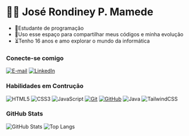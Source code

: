# 👋🏻 José Rondiney P. Mamede

- 👾Estudante de programação
- 📖Uso esse espaço para compartilhar meus códigos e minha evolução
- ⏳Tenho 16 anos e amo explorar o mundo da informática

### Conecte-se comigo

[![E-mail](https://img.shields.io/badge/-Email-000?style=for-the-badge&logo=microsoft-outlook&logoColor=E94D5F)](mailto:rondineypatricio@gmail.com)
[![LinkedIn](https://img.shields.io/badge/-LinkedIn-000?style=for-the-badge&logo=linkedin&logoColor=30A3DC)]()

### Habilidades em Contrução

![HTML5](https://img.shields.io/badge/html5-%23E34F26.svg?style=for-the-badge&logo=html5&logoColor=white)
![CSS3](https://img.shields.io/badge/css3-%231572B6.svg?style=for-the-badge&logo=css3&logoColor=white)
![JavaScript](https://img.shields.io/badge/javascript-%23323330.svg?style=for-the-badge&logo=javascript&logoColor=%23F7DF1E)
[![Git](https://img.shields.io/badge/Git-000?style=for-the-badge&logo=git&logoColor=E94D5F)](https://git-scm.com/doc)
[![GitHub](https://img.shields.io/badge/GitHub-000?style=for-the-badge&logo=github&logoColor=30A3DC)](https://docs.github.com/)
![Java](https://img.shields.io/badge/java-%23ED8B00.svg?style=for-the-badge&logo=openjdk&logoColor=white)
![TailwindCSS](https://img.shields.io/badge/Tailwind_CSS-38B2AC?style=for-the-badge&logo=tailwind-css&logoColor=white)

### GitHub Stats

![GitHub Stats](https://github-readme-stats.vercel.app/api?username=Rodney-JM&show_icons=true&theme=radical)
![Top Langs](https://github-readme-stats.vercel.app/api/top-langs/?username=Rodney-JM&layout=compact&theme=radical)



